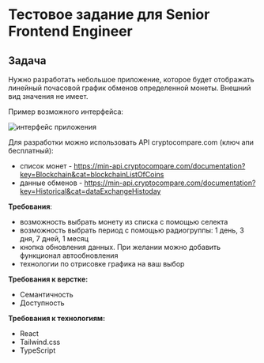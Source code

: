 # Тестовое задание для Senior Frontend Engineer

## Задача

Нужно разработать небольшое приложение, которое будет отображать линейный почасовой график обменов определенной монеты. Внешний вид значения не имеет.

Пример возможного интерфейса:

![интерфейс приложения](interface.png "interface")


Для разработки можно использовать API cryptocompare.com (ключ апи бесплатный):
- список монет - https://min-api.cryptocompare.com/documentation?key=Blockchain&cat=blockchainListOfCoins
- данные обменов - https://min-api.cryptocompare.com/documentation?key=Historical&cat=dataExchangeHistoday

**Требования**:

- возможность выбрать монету из списка с помощью селекта
- возможность выбрать период с помощью радиогруппы: 1 день, 3 дня, 7 дней, 1 месяц
- кнопка обновления данных. При желании можно добавить функционал автообновления
- технологии по отрисовке графика на ваш выбор

**Требования к верстке:**

- Cемантичность
- Доступность

**Требования к технологиям:**

- React
- Tailwind.css
- TypeScript

